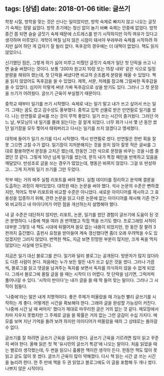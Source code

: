 tags: [상념]
date: 2018-01-06
title: 글쓰기
---
학창 시절, 방학을 맞는 것은 신나는 일이었지만, 방학 숙제로 빠지지 않고 나오는 글짓기 숙제는 정말 싫었다. 방학 초기에는 정신 없이 놀기 바빠 숙제는 안중에 없었다. 방학 중간 쯤 되면 슬슬 글짓기 숙제 때문에 스트레스를 받기 시작하지만 아직 여유가 있다고 생각하며 미루었다. 개학이 며칠 남지 않은 시점이 돼서야 부랴부랴 숙제를 시작하려 하지만 싫어 하던 게 갑자기 잘 될리 없다. 독후감의 경우에는 더 대책이 없었다. 책도 읽지 않았으니.
<!--more-->

신기했던 점은, 그렇게 하기 싫어 미루고 미뤘던 글짓기 숙제가 일단 첫 단락을 쓰고 나면 술술 써졌다는 것이다. 보통 '200자 원고지 10장 또는 15장 내외' 같은 식으로 일정 분량을 채워야 했는데, 첫 단락을 써냈다면 비교적 순조롭게 분량을 채울 수 있었다. 책을 읽지 않았어도 독후감을 쓸 수 있었다. 제목, 서문, 차례를 참고해 그럴싸한 독후감을 쓸 수 있었다. 심지어 이렇게 써낸 가짜 독후감으로 상을 받기도 있다. 그러나 그 첫 문장을 쓰기가 어려웠다. 글쓰기 근육이 부실했기 때문이다.

중학교 때부터 일기를 쓰기 시작했다. 숙제로 내는 일기 말고 내가 쓰고 싶어서 쓰는 일기. 그때는 꿈도 컸고 감수성도 풍부했다. 중학교 입학 선물로 받은 만연필로 일기를 썼다. 나는 만연필로 글씨를 쓰는 것이 무척 좋았다. 일기 쓰는 시간이 즐거웠다. 그러던 어느 날, 부모님이 내 일기를 몰래 읽는다는 걸 알게 되었다. 너무 화가 나서 몇 년 동안 썼던 일기장을 모두 찢어서 태워버리고 다시는 일기를 쓰지 않겠다고 맹세했다.

대학에 들어가 일기 쓰기를 다시 시작했다. 역시 만연필로 썼다. 만연필은 한번 획을 잘못 그으면 고칠 수가 없다. 일기장이 지저분해지는 것을 원치 않아 잘못 적은 글씨를 그대로 활용하면서 문장을 고치곤 했는데, 한동안 그런 식으로 문장을 바꾸는 것을 나름 즐겼던 것 같다. 그렇게 10년 넘게 일기를 썼는데, 문득 내가 특정 패턴을 반복하고 있음을 깨달았다. 반성조로 글을 쓰는 경우가 많았는데, 행동은 바뀌지 않았다. 그걸 또 반성하고... 그게 지겨워 일기 쓰기를 그만 두었다.

학부 때는 거의 매주 실험 리포트를 써야 했다. 실험 데이터를 정리하고 분석해 결론을 도출하는 과정이 재미있었다. 대학원 때는 논문을 써야 했다. 석사 논문의 수준은 뻔하겠지만, 적어도 학부 리포트와 비교할 수준은 아니었다. 새로운 아이디어를 제시하고 그 효용성을 입증하기 위해, 관련 논문을 읽고 다른 논문에 없는 아이디어를 제시해 기존 연구와 비교하고 내 아이디어가 어떤 점을 개선하는지 설명해야 했다.

내 글 수준은 대단하지 않지만, 리포트, 논문, 일기를 썼던 경험이 글쓰기에 도움이 된 것은 분명하다. 나중에 책을 여러 권 번역했고 직접 책을 쓰기도 했다. 프로그래밍 서적이 대부분 그렇듯 내 책도 시대에 뒤떨어져 쓸모 없는 내용이 되었지만, 한 동안 잘 팔려 3판까지 출간했다. 출판사 요청을 받아들여 계속 갱신했다면 좀더 오래 우려먹을 수도 있었겠지만 그러지 않았다. 번역한 책도, 지금 보면 민망한 부분이 많지만, 크게 욕을 먹지 않았다는 사실에 안도한다.

지금은 일기 대신 블로그를 쓴다. 일기와 달리 블로그는 공개된다. 방문자가 많지 않더라도 다른 사람이 본다. 처음에는 누가 보든 말든 내가 쓰고 싶은 것을 썼다. 그러나 가끔씩, 블로그를 읽고 댓글을 남겨주는 독자를 보면서 독자를 의식하지 않을 수 없게 되었다. 그래서 블로그에 올릴 글을 쓸 때는 시작이 더 어렵다. 첫 단락을 넘기면, 그럭저럭 풀어나갈 수 있다. '시작이 반이다'는 내가 글을 쓸 때 딱 들어 맞는 말이다. 그러나 그 시작이 힘들다.

'나중에'라는 말은 내게 치명적이다. 좋은 주제가 떠올랐을 때 가능한 빨리 글쓰기를 시작하는 게 좋다. 어떻게든 시간을 확보해야 한다. 그래야 글을 완성할 가능성이 커진다. '나중에 시간 날 때 써야지' 했다가 제대로 마무리한 글은 거의 없는 것 같다. 메모장에서 차마 지우지 못했지만 그 주제로 글을 쓸 확률은 거의 없는 그런 글감이 수십 가지다. 메모를 보며 지난 기억을 돌려 보려 하지만 아이디어가 떠올랐을 때의 그 상태로는 돌아갈 수 없다.

글쓰기를 잘 하려면 글쓰기 근육을 길러야 한다. 글쓰기 근육을 기르려면 많이 읽고 꾸준히 써야 한다. 올해 읽은 첫 책 '유시민의 글쓰기 특강'에 나오는 말이다. 처음 읽었을 때는 별로라 생각했는데, 두 번을 읽으니 훌륭한 책이란 생각이 든다. 한동안 책도 많이 못 읽고 글도 많이 못 썼다. 글쓰기 근육이 많이 약해졌다. 다시 책 읽는 시간 글 쓰는 시간을 늘리려 한다. 한 주 만에 책을 두 권 읽었고 블로그에도 이 글을 포함해 두 개나 썼다. 나쁘지 않은 시작이다.
